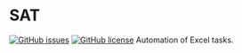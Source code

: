 # SAT
[![GitHub issues](https://img.shields.io/github/issues/The-Nuvo-Group/Excel-Tools)](https://github.com/The-Nuvo-Group/Excel-Tools/issues)
[![GitHub license](https://img.shields.io/github/license/The-Nuvo-Group/Excel-Tools)](https://github.com/The-Nuvo-Group/Excel-Tools/blob/main/LICENSE)
Automation of Excel tasks.
